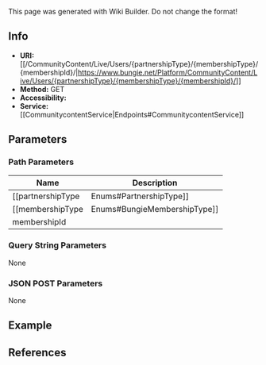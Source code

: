 <span class="wiki-builder">This page was generated with Wiki Builder. Do not change the format!</span>

## Info

* **URI:** [[/CommunityContent/Live/Users/{partnershipType}/{membershipType}/{membershipId}/|https://www.bungie.net/Platform/CommunityContent/Live/Users/{partnershipType}/{membershipType}/{membershipId}/]]
* **Method:** GET
* **Accessibility:**
* **Service:** [[CommunitycontentService|Endpoints#CommunitycontentService]]

## Parameters
### Path Parameters
Name | Description
---- | -----------
[[partnershipType|Enums#PartnershipType]] | The type of partnership. 0=None, 1=Twitch
[[membershipType|Enums#BungieMembershipType]] | A valid Bungie.net membershipType.
membershipId | 

### Query String Parameters
None

### JSON POST Parameters
None

## Example

## References
